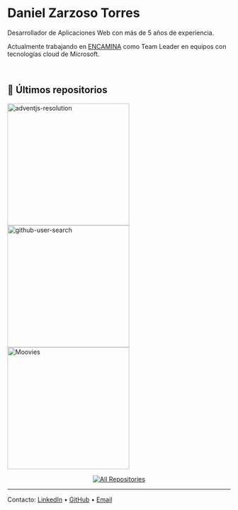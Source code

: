 # Daniel Zarzoso Torres

Desarrollador de Aplicaciones Web con más de 5 años de experiencia.

Actualmente trabajando en <a href="https://www.encamina.com/" target="_blank">ENCAMINA</a> como Team Leader en equipos con tecnologías cloud de Microsoft.

<br/>

## 📘 Últimos repositorios

<p>
  <a href="https://github.com/danizt/adventjs-resolution">
    <img width="275" src="https://denvercoder1-github-readme-stats.vercel.app/api/pin/?username=danizt&repo=adventjs-resolution&theme=react&bg_color=1F222E&title_color=F85D7F&icon_color=F8D866&hide_border=true&show_icons=false" alt="adventjs-resolution">
  </a> 
  <a href="https://github.com/danizt/github-user-search">
    <img width="275" src="https://denvercoder1-github-readme-stats.vercel.app/api/pin/?username=danizt&repo=github-user-search&theme=react&bg_color=1F222E&title_color=F85D7F&icon_color=F8D866&hide_border=true&show_icons=false" alt="github-user-search">
  </a>  
  <a href="https://github.com/danizt/Moovies">
    <img width="275" src="https://denvercoder1-github-readme-stats.vercel.app/api/pin/?username=danizt&repo=Moovies&theme=react&bg_color=1F222E&title_color=F85D7F&icon_color=F8D866&hide_border=true&show_icons=false" alt="Moovies">
  </a>
</p>

<p align="center">
  <a href="https://github.com/danizt?tab=repositories">
    <img alt="All Repositories" title="All Repositories" src="https://custom-icon-badges.herokuapp.com/badge/Todos los repositorios-2962FF?style=for-the-badge&logoColor=white&logo=repo"/>
  </a>
</p>

---

<p align="left">
  Contacto:   
  <a href="https://in.linkedin.com/in/dzarzoso" target="_blank">LinkedIn</a>
  • 
  <a href="https://github.com/danizt" target="_blank">GitHub</a>
  • 
  <a href="mailto:danizt31@gmail.com" target="_blank">Email</a>
</p>
